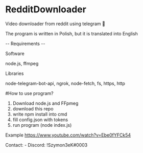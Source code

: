 # RedditDownloader
Video downloader from reddit using telegram 💙

The program is written in Polish, but it is translated into English

-- Requirements --

Software

node.js,
ffmpeg

Libraries

node-telegram-bot-api,
ngrok,
node-fetch,
fs,
https,
http


#How to use program?
1. Download node.js and FFpmeg
2. download this repo
3. write npm install into cmd
4. fill config.json with tokens
5. run program (node index.js)


Example
https://www.youtube.com/watch?v=Ebe0fYFCk54

Contact:
    - Discord: !Szymon3eK#0003
